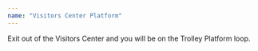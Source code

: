 ```yaml
---
name: "Visitors Center Platform"
---
```


Exit out of the Visitors Center and you will be on the Trolley Platform loop.